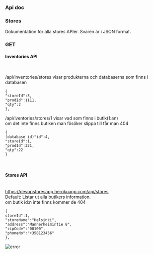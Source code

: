<h3>Api doc</h3>
<h3>Stores</h3>
Dokumentation för alla stores APIer. Svaren är i JSON format.
<h3>GET</h3>
<h4>Inventories API</h4><br>

/api/inventories/stores
visar produkterna och databaserna som finns i databasen

```
{
"storeId":3,
"prodId":1111,
"qty":2
},
```
/api/iventories/stores/1 
visar vad som finns i butik(1:an)
<br>om det inte finns butiken man fösöker slippa till får man 404
```
{
(database id)"id":4, 
"storeId":1,
"prodId":321,
"qty":22
}
```

<br><h4>Stores API</h4><br>
https://devopstoresapp.herokuapp.com/api/stores
<br>Default: Listar ut alla butikers information.
<br>om butik id:n inte finns kommer de 404


```
{
storeId":1,
"storeName":"Helsinki",
"address":"Mannerheimintie 8",
"zipCode":"00100",
"phoneNo":"+358123456"
},
```

![error](https://user-images.githubusercontent.com/43543460/47654471-8ef69400-db93-11e8-88b2-ed8e25ccd06f.PNG)

